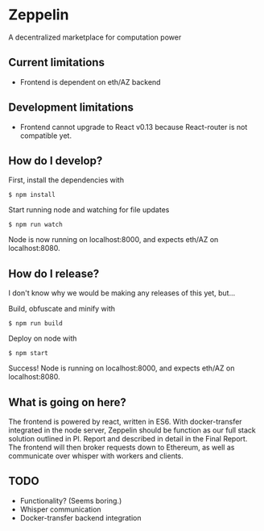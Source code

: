 # Zeppelin
A decentralized marketplace for computation power

## Current limitations
- Frontend is dependent on eth/AZ backend

## Development limitations
- Frontend cannot upgrade to React v0.13 because React-router is not compatible yet.

## How do I develop?
First, install the dependencies with

    $ npm install

Start running node and watching for file updates

    $ npm run watch

Node is now running on localhost:8000, and expects eth/AZ on localhost:8080.

## How do I release?
I don't know why we would be making any releases of this yet, but...

Build, obfuscate and minify with

    $ npm run build

Deploy on node with

    $ npm start

Success! Node is running on localhost:8000, and expects eth/AZ on localhost:8080.

## What is going on here?
The frontend is powered by react, written in ES6.
With docker-transfer integrated in the node server, Zeppelin should be function as our full stack solution outlined in Pl. Report and described in detail in the Final Report.
The frontend will then broker requests down to Ethereum, as well as communicate over whisper with workers and clients.

## TODO
- Functionality? (Seems boring.)
- Whisper communication
- Docker-transfer backend integration

